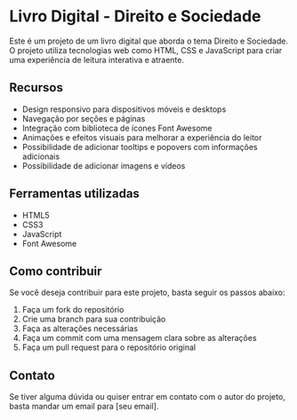 # Livro Digital - Direito e Sociedade

Este é um projeto de um livro digital que aborda o tema Direito e Sociedade. O projeto utiliza tecnologias web como HTML, CSS e JavaScript para criar uma experiência de leitura interativa e atraente.

## Recursos

* Design responsivo para dispositivos móveis e desktops
* Navegação por seções e páginas
* Integração com biblioteca de ícones Font Awesome
* Animações e efeitos visuais para melhorar a experiência do leitor
* Possibilidade de adicionar tooltips e popovers com informações adicionais
* Possibilidade de adicionar imagens e vídeos

## Ferramentas utilizadas

* HTML5
* CSS3
* JavaScript
* Font Awesome

## Como contribuir

Se você deseja contribuir para este projeto, basta seguir os passos abaixo:

1. Faça um fork do repositório
2. Crie uma branch para sua contribuição
3. Faça as alterações necessárias
4. Faça um commit com uma mensagem clara sobre as alterações
5. Faça um pull request para o repositório original

## Contato

Se tiver alguma dúvida ou quiser entrar em contato com o autor do projeto, basta mandar um email para [seu email].
